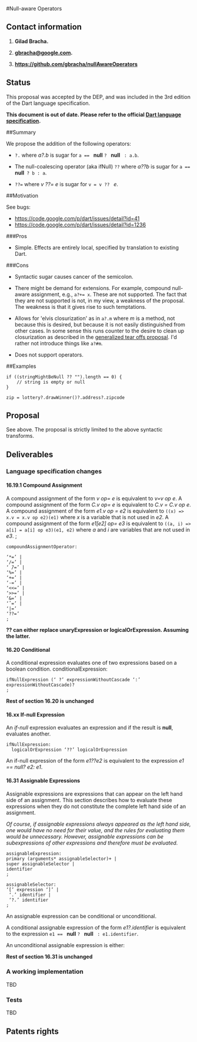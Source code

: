 #Null-aware Operators

## Contact information

1. **Gilad Bracha.** 

2. **gbracha@google.com.** 

3. **https://github.com/gbracha/nullAwareOperators** 

## Status

This proposal was accepted by the DEP, and was included in the 3rd edition
of the Dart language specification.

**This document is out of date. Please refer to the official
[Dart language specification](https://www.dartlang.org/docs/spec/).**

##Summary 


We propose the addition of the following operators:

* `?.` where *a?.b* is sugar for `a == ` **null** `? ` **null** ` : a.b`.

* The null-coalescing operator (aka ifNull) `??` where *a??b* is sugar for `a == ` **null**` ? b : a`.

* `??=` where *v ??= e* is sugar for `v = v ?? ` *e*.

##Motivation

See bugs:

* https://code.google.com/p/dart/issues/detail?id=41
* https://code.google.com/p/dart/issues/detail?id=1236



###Pros

* Simple. Effects are entirely local, specified by translation to existing Dart.

###Cons

* Syntactic sugar causes cancer of the semicolon.

* There might be demand for extensions. For example, compound null-aware assignment, e.g.,  `a?+= x`. These are not supported. The fact that they are not supported is not, in my view, a weakness of the proposal. The weakness is that it gives rise to such temptations.

* Allows for 'elvis closurization' as in `a?.m` where *m* is a method, not because this is desired, but because it is not easily distinguished from other cases. In some sense this runs counter to the desire to clean up closurization as described in the [generalized tear offs proposal](https://github.com/gbracha/generalizedTearOffs).  I'd rather not introduce things like `a?#m`.

* Does not support operators.


##Examples

```
if ((stringMightBeNull ?? "").length == 0) {
    // string is empty or null
}
```

`zip = lottery?.drawWinner()?.address?.zipcode`


## Proposal

See above. The proposal is strictly limited to the above syntactic transforms. 




## Deliverables


### Language specification changes




#### 16.19.1 Compound Assignment

A compound assignment of the form *v op= e* is equivalent to *v=v op e*. A compound assignment of the form *C.v op= e* is equivalent to *C.v = C.v op e*. A compound assignment of the form *e1.v op = e2* is equivalent to `((x) => x.v = x.v op e2)(e1)` where *x* is a variable that is not used in *e2*. A compound assignment of the form *e1[e2] op= e3* is equivalent to `((a, i) => a[i] = a[i] op e3)(e1, e2)` where *a* and *i* are variables that are not used in *e3*.
;


```
compoundAssignmentOperator:

‘*=’ | 
‘/=’ | 
‘ ̃/=’ | 
‘%=’ | 
‘+=’ | 
‘-=’ | 
‘<<=’ | 
‘>>=’ | 
‘&=’ | 
‘ˆ=’ | 
‘|=’
‘??=’
;
``` 

**?? can either replace unaryExpression or logicalOrExpression. Assuming the latter.**

#### 16.20 Conditional

A conditional expression evaluates one of two expressions based on a boolean condition.
conditionalExpression:

```
ifNullExpression (‘ ?’ expressionWithoutCascade ‘:’ expressionWithoutCascade)?
;
```
**Rest of section 16.20 is unchanged**


#### 16.xx If-**null** Expression

An *if-null* expression evaluates an expression and if the result is **null**, evaluates another.

```
ifNullExpression:
  logicalOrExpression ‘??’ logicalOrExpression
```

An if-null expression of the form *e1??e2* is equivalent to the expression *e1 == null? e2: e1*.

#### 16.31 Assignable Expressions

Assignable expressions are expressions that can appear on the left hand side of an assignment. This section describes how to evaluate these expressions when they do not constitute the complete left hand side of an assignment.

*Of course, if assignable expressions always appeared as the left hand side, one would have no need for their value, and the rules for evaluating them would be unnecessary. However, assignable expressions can be subexpressions of other expressions and therefore must be evaluated.*

```
assignableExpression:
primary (arguments* assignableSelector)+ | 
super assignableSelector |
identifier
;

assignableSelector:
‘[’ expression ‘]’ |
 ‘.’ identifier |
 ‘?.’ identifier 
;
```
An assignable expression can be conditional or unconditional. 

A conditional assignable expression of the form *e1?.identifier* is equivalent to the expression 
`e1 == ` **null** `? ` **null** ` : e1.identifier`.

An unconditional assignable expression is either:

**Rest of section 16.31 is unchanged**

### A working implementation

TBD

### Tests

TBD

## Patents rights

[tex]: http://www.latex-project.org/
[language spec]: https://www.dartlang.org/docs/spec/
[dart standard]: http://www.ecma-international.org/publications/standards/Ecma-408.htm
[rfpp]: http://www.ecma-international.org/memento/TC52%20policy/Ecma%20Experimental%20TC52%20Royalty-Free%20Patent%20Policy.pdf
[external contributer form]: http://www.ecma-international.org/memento/TC52%20policy/Contribution%20form%20to%20TC52%20Royalty%20Free%20Task%20Group%20as%20a%20non-member.pdf
